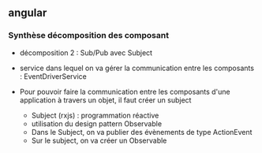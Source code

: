 ## angular

### Synthèse décomposition des composant

* décomposition 2 : Sub/Pub avec Subject

* service dans lequel on va gérer la communication entre les composants : EventDriverService

* Pour pouvoir faire la communication entre les composants d'une application à travers un objet,
il faut créer un subject
    - Subject (rxjs) : programmation réactive
    - utilisation du design pattern Observable
    - Dans le Subject, on va publier des évènements de type ActionEvent
    - Sur le subject, on va créer un Observable
